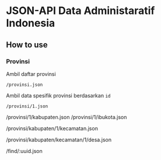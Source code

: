 # JSON-API Data Administaratif Indonesia

## How to use
### Provinsi
Ambil daftar provinsi 
```shell
/provinsi.json
```
Ambil data spesifik provinsi berdasarkan `id`
```shell
/provinsi/1.json
```

/provinsi/1/kabupaten.json
/provinsi/1/ibukota.json

/provinsi/kabupaten/1/kecamatan.json

/provinsi/kabupaten/kecamatan/1/desa.json

/find/:uuid.json